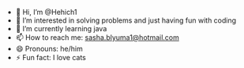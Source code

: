 - 👋 Hi, I’m @Hehich1
- 👀 I’m interested in solving problems and just having fun with coding
- 🌱 I’m currently learning java
- 📫 How to reach me: sasha.blyuma1@hotmail.com
- 😄 Pronouns: he/him
- ⚡ Fun fact: I love cats


